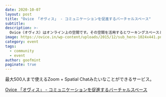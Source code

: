 ```yaml
---
date: 2020-10-07
layout: post
title: "Ovice 「オヴィス」 - コミュニケーションを促進するバーチャルスペース"
subtitle: 
description: >-
  Ovice（オヴィス）はオンライン上の空間です。その空間を活用するとワーキングスペースとして利用することも、イベント会場として使うことも、コミュニティー拠点として利用することもできます。
image: https://ovice.in/wp-content/uploads/2015/12/sub_hero-1024x441.png
category: event
tags:
  - community
  - event
author: goofmint
paginate: true
---
```

最大500人まで使えるZoom + Spatial Chatみたいなことができるサービス。

[Ovice 「オヴィス」 - コミュニケーションを促進するバーチャルスペース](https://ovice.in/ja/)
